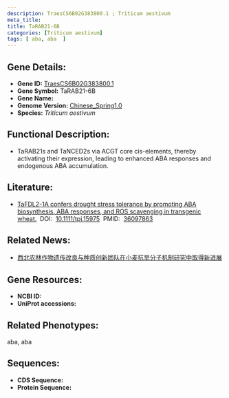```yaml
---
description: TraesCS6B02G383800.1 ; Triticum aestivum
meta_title:
title: TaRAB21-6B
categories: [Triticum aestivum]
tags: [ aba, aba  ]
---
```


## Gene Details:
- **Gene ID:**	[TraesCS6B02G383800.1]()
- **Gene Symbol:** TaRAB21-6B
- **Gene Name:** 
- **Genome Version:** [Chinese_Spring1.0]()
- **Species:** *Triticum aestivum*

## Functional Description:
   - TaRAB21s and TaNCED2s via ACGT core cis-elements, thereby activating their expression, leading to enhanced ABA responses and endogenous ABA accumulation.

## Literature:
   - [TaFDL2-1A confers drought stress tolerance by promoting ABA biosynthesis, ABA responses, and ROS scavenging in transgenic wheat.]( https://onlinelibrary.wiley.com/doi/10.1111/tpj.15975)&nbsp;&nbsp;DOI:&nbsp;&nbsp;[10.1111/tpj.15975](https://onlinelibrary.wiley.com/doi/10.1111/tpj.15975)&nbsp;&nbsp;PMID:&nbsp;&nbsp;[36097863](https://pubmed.ncbi.nlm.nih.gov/36097863/)

## Related News:
   - [西北农林作物遗传改良与种质创新团队在小麦抗旱分子机制研究中取得新进展](https://mp.weixin.qq.com/s?__biz=MzIyOTY2NDYyNQ==&mid=2247553679&idx=4&sn=1841361e80fc7d3a4cbec63da246d202&chksm=e8bd6091dfcae9870d6d666692a282f7ed858672b9b4b116ba4b026e20ec507ab09f1b746e9e&scene=27#wechat_redirect)

## Gene Resources:
- **NCBI ID:** [](https://www.ncbi.nlm.nih.gov/gene/?term=)
- **UniProt accessions:** [](https://www.uniprot.org/uniprotkb//entry)

## Related Phenotypes:
aba, aba 

## Sequences:
- **CDS Sequence:**
- **Protein Sequence:**
